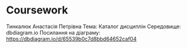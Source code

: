 # Coursework
Тинкалюк Анастасія Петрівна
Тема: Каталог дисциплін
Середовище: dbdiagram.io
Посилання на діаграму: https://dbdiagram.io/d/65539b0c7d8bbd64652caf04
